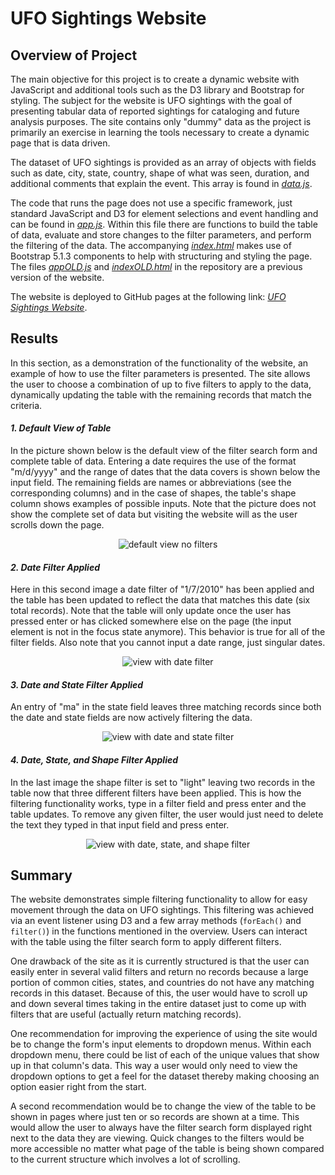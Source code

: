 # **UFO Sightings Website**

## **Overview of Project**
The main objective for this project is to create a dynamic website with
JavaScript and additional tools such as the D3 library and Bootstrap for
styling. The subject for the website is UFO sightings with the goal of
presenting tabular data of reported sightings for cataloging and future analysis
purposes. The site contains only "dummy" data as the project is primarily an
exercise in learning the tools necessary to create a dynamic page that is data
driven.

The dataset of UFO sightings is provided as an array of objects with fields such
as date, city, state, country, shape of what was seen, duration, and additional
comments that explain the event. This array is found in
*[data.js](https://github.com/cdpeters/dynamic-UFO-website-javascript/blob/main/static/js/data.js)*.

The code that runs the page does not use a specific framework, just standard
JavaScript and D3 for element selections and event handling and can be found in
*[app.js](https://github.com/cdpeters/dynamic-UFO-website-javascript/blob/main/static/js/app.js)*. Within this file there are functions to build the
table of data, evaluate and store changes to the filter parameters, and perform
the filtering of the data. The accompanying *[index.html](https://github.com/cdpeters/dynamic-UFO-website-javascript/blob/main/index.html)* makes
use of Bootstrap 5.1.3 components to help with structuring and styling the page.
The files *[appOLD.js](https://github.com/cdpeters/dynamic-UFO-website-javascript/blob/main/static/js/appOLD.js)* and
*[indexOLD.html](https://github.com/cdpeters/dynamic-UFO-website-javascript/blob/main/indexOLD.html)* in the repository are a previous version of
the website.

The website is deployed to GitHub pages at the following link: *[UFO Sightings Website](https://cdpeters.github.io/dynamic-UFO-website-javascript/)*.

## **Results**
In this section, as a demonstration of the functionality of the website, an
example of how to use the filter parameters is presented. The site allows the
user to choose a combination of up to five filters to apply to the data,
dynamically updating the table with the remaining records that match the
criteria.

#### *1. Default View of Table*
In the picture shown below is the default view of the filter search form and
complete table of data. Entering a date requires the use of the format
"m/d/yyyy" and the range of dates that the data covers is shown below the input
field. The remaining fields are names or abbreviations (see the corresponding
columns) and in the case of shapes, the table's shape column shows examples of
possible inputs. Note that the picture does not show the complete set of data
but visiting the website will as the user scrolls down the page.

<div align="center">
    <img src="assets/images/ufo_sightings/default_no_filters_scaled.svg"
         alt="default view no filters" />
</div>

#### *2. Date Filter Applied*
Here in this second image a date filter of "1/7/2010" has been applied and the
table has been updated to reflect the data that matches this date (six total
records). Note that the table will only update once the user has pressed enter
or has clicked somewhere else on the page (the input element is not in the focus
state anymore). This behavior is true for all of the filter fields. Also note
that you cannot input a date range, just singular dates.

<div align="center">
    <img src="assets/images/ufo_sightings/filter_date_scaled.svg"
         alt="view with date filter" />
</div>

#### *3. Date and State Filter Applied*
An entry of "ma" in the state field leaves three matching records since both the
date and state fields are now actively filtering the data.

<div align="center">
    <img src="assets/images/ufo_sightings/filter_date_state_scaled.svg"
         alt="view with date and state filter" />
</div>

#### *4. Date, State, and Shape Filter Applied*
In the last image the shape filter is set to "light" leaving two records in the
table now that three different filters have been applied. This is how the
filtering functionality works, type in a filter field and press enter and the
table updates. To remove any given filter, the user would just need to delete
the text they typed in that input field and press enter.

<div align="center">
    <img src="assets/images/ufo_sightings/filter_date_state_shape_scaled.svg"
         alt="view with date, state, and shape filter" />
</div>

## **Summary**
The website demonstrates simple filtering functionality to allow for easy
movement through the data on UFO sightings. This filtering was achieved via an
event listener using D3 and a few array methods (`forEach()` and `filter()`) in
the functions mentioned in the overview. Users can interact with the table using
the filter search form to apply different filters.

One drawback of the site as it is currently structured is that the user can
easily enter in several valid filters and return no records because a large
portion of common cities, states, and countries do not have any matching records
in this dataset. Because of this, the user would have to scroll up and down
several times taking in the entire dataset just to come up with filters that are
useful (actually return matching records).

One recommendation for improving the experience of using the site would be to
change the form's input elements to dropdown menus. Within each dropdown menu,
there could be list of each of the unique values that show up in that column's
data. This way a user would only need to view the dropdown options to get a feel
for the dataset thereby making choosing an option easier right from the start.

A second recommendation would be to change the view of the table to be shown in
pages where just ten or so records are shown at a time. This would allow the
user to always have the filter search form displayed right next to the data they
are viewing. Quick changes to the filters would be more accessible no matter
what page of the table is being shown compared to the current structure which
involves a lot of scrolling.
